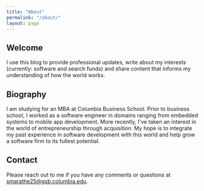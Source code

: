 ```yaml
---
title: "About"
permalink: "/about/"
layout: page
---
```


## Welcome

I use this blog to provide professional updates, write about my interests (currently: software and search funds) and share content that informs my understanding of how the world works.

## Biography

I am studying for an MBA at Columbia Business School. Prior to business school, I worked as a software engineer in domains ranging from embedded systems to mobile app development. More recently, I've taken an interest in the world of entrepreneurship through acquisition. My hope is to integrate my past experience in software development with this world and help grow a software firm to its fullest potential.

## Contact

Please reach out to me if you have any comments or questions at smarathe25@gsb.columbia.edu.
